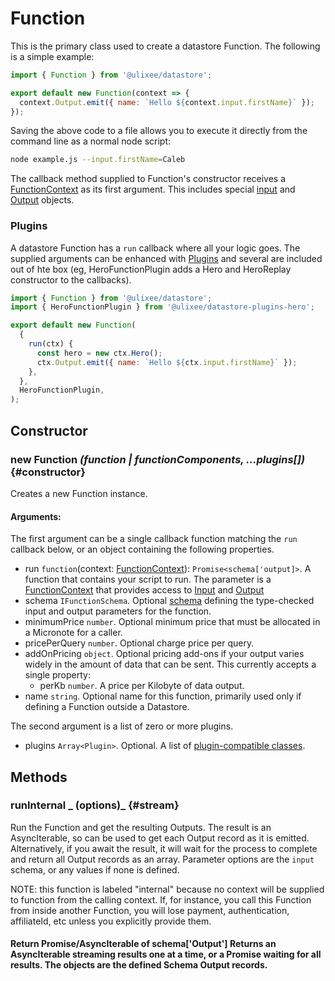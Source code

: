 # Function

This is the primary class used to create a datastore Function. The following is a simple example:

```js
import { Function } from '@ulixee/datastore';

export default new Function(context => {
  context.Output.emit({ name: `Hello ${context.input.firstName}` });
});
```

Saving the above code to a file allows you to execute it directly from the command line as a normal node script:

```bash
node example.js --input.firstName=Caleb
```

The callback method supplied to Function's constructor receives a [FunctionContext](./function-context.md) as its first argument. This includes special [input](./input.md) and [Output](./output.md) objects.

### Plugins

A datastore Function has a `run` callback where all your logic goes. The supplied arguments can be enhanced with [Plugins](../advanced/plugins.md) and several are included out of hte box (eg, HeroFunctionPlugin adds a Hero and HeroReplay constructor to the callbacks).

```js
import { Function } from '@ulixee/datastore';
import { HeroFunctionPlugin } from '@ulixee/datastore-plugins-hero';

export default new Function(
  {
    run(ctx) {
      const hero = new ctx.Hero();
      ctx.Output.emit({ name: `Hello ${ctx.input.firstName}` });
    },
  },
  HeroFunctionPlugin,
);
```

## Constructor

### new Function _(function | functionComponents, ...plugins[])_ {#constructor}

Creates a new Function instance.

#### **Arguments**:

The first argument can be a single callback function matching the `run` callback below, or an object containing the following properties.

- run `function`(context: [FunctionContext](./function-context.md)): `Promise<schema['output]>`. A function that contains your script to run. The parameter is a [FunctionContext](./function-context.md) that provides access to [Input](./input.md) and [Output](./output.md)
- schema `IFunctionSchema`. Optional [schema](../advanced/function-schemas.md) defining the type-checked input and output parameters for the function.
- minimumPrice `number`. Optional minimum price that must be allocated in a Micronote for a caller.
- pricePerQuery `number`. Optional charge price per query.
- addOnPricing `object`. Optional pricing add-ons if your output varies widely in the amount of data that can be sent. This currently accepts a single property:
  - perKb `number`. A price per Kilobyte of data output.
- name `string`. Optional name for this function, primarily used only if defining a Function outside a Datastore.

The second argument is a list of zero or more plugins.

- plugins `Array<Plugin>`. Optional. A list of [plugin-compatible classes](../advanced/plugins).

## Methods

### runInternal _ (options)_ {#stream}

Run the Function and get the resulting Outputs. The result is an AsyncIterable, so can be used to get each Output record as it is emitted. Alternatively, if you await the result, it will wait for the process to complete and return all Output records as an array. Parameter options are the `input` schema, or any values if none is defined.

NOTE: this function is labeled "internal" because no context will be supplied to function from the calling context. If, for instance, you call this Function from inside another Function, you will lose payment, authentication, affiliateId, etc unless you explicitly provide them.

#### Return Promise/AsyncIterable of schema['Output'] Returns an AsyncIterable streaming results one at a time, or a Promise waiting for all results. The objects are the defined Schema Output records.
